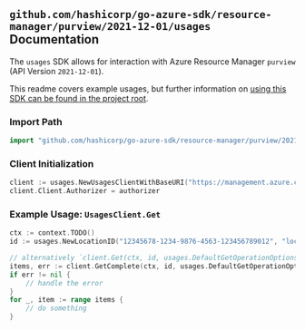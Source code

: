 
## `github.com/hashicorp/go-azure-sdk/resource-manager/purview/2021-12-01/usages` Documentation

The `usages` SDK allows for interaction with Azure Resource Manager `purview` (API Version `2021-12-01`).

This readme covers example usages, but further information on [using this SDK can be found in the project root](https://github.com/hashicorp/go-azure-sdk/tree/main/docs).

### Import Path

```go
import "github.com/hashicorp/go-azure-sdk/resource-manager/purview/2021-12-01/usages"
```


### Client Initialization

```go
client := usages.NewUsagesClientWithBaseURI("https://management.azure.com")
client.Client.Authorizer = authorizer
```


### Example Usage: `UsagesClient.Get`

```go
ctx := context.TODO()
id := usages.NewLocationID("12345678-1234-9876-4563-123456789012", "locationValue")

// alternatively `client.Get(ctx, id, usages.DefaultGetOperationOptions())` can be used to do batched pagination
items, err := client.GetComplete(ctx, id, usages.DefaultGetOperationOptions())
if err != nil {
	// handle the error
}
for _, item := range items {
	// do something
}
```
